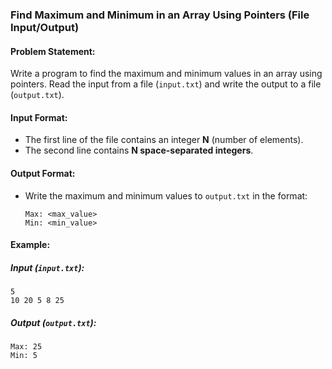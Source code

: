 ### **Find Maximum and Minimum in an Array Using Pointers (File Input/Output)**  

#### **Problem Statement:**  
Write a program to find the maximum and minimum values in an array using pointers. Read the input from a file (`input.txt`) and write the output to a file (`output.txt`).  

#### **Input Format:**  
- The first line of the file contains an integer **N** (number of elements).  
- The second line contains **N space-separated integers**.  

#### **Output Format:**  
- Write the maximum and minimum values to `output.txt` in the format:  
  ```
  Max: <max_value>
  Min: <min_value>
  ```

#### **Example:**  
##### **Input (`input.txt`):**  
```
5  
10 20 5 8 25  
```
##### **Output (`output.txt`):**  
```
Max: 25  
Min: 5  
```
